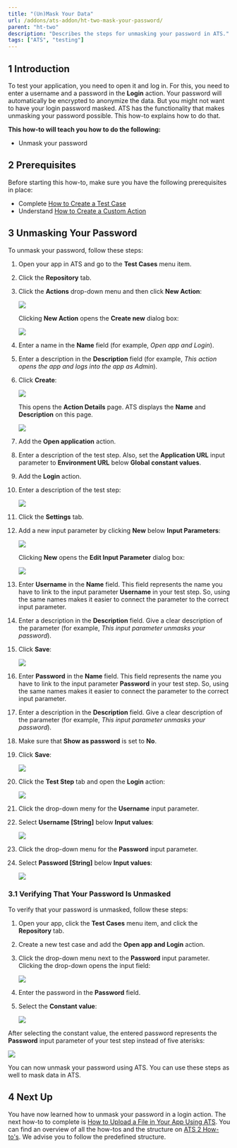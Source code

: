 ```yaml
---
title: "(Un)Mask Your Data"
url: /addons/ats-addon/ht-two-mask-your-password/
parent: "ht-two"
description: "Describes the steps for unmasking your password in ATS."
tags: ["ATS", "testing"]
---
```


## 1 Introduction

To test your application, you need to open it and log in. For this, you need to enter a username and a password in the **Login** action. Your password will automatically be encrypted to anonymize the data. But you might not want to have your login password masked. ATS has the functionality that makes unmasking your password possible. This how-to explains how to do that.

**This how-to will teach you how to do the following:**

* Unmask your password

## 2 Prerequisites

Before starting this how-to, make sure you have the following prerequisites in place:

* Complete [How to Create a Test Case](ht-two-create-a-test-case)
* Understand [How to Create a Custom Action](ht-two-custom-action-general)

## 3 Unmasking Your Password

To unmask your password, follow these steps:

1. Open your app in ATS and go to the **Test Cases** menu item.
2. Click the **Repository** tab.
3.  Click the **Actions** drop-down menu and then click **New Action**:

	![](/attachments/addons/ats-addon/ht/ht-two/ht-two-mask-your-password/create_new_action.png)

	Clicking **New Action** opens the **Create new** dialog box:

	![](/attachments/addons/ats-addon/ht/ht-two/ht-two-mask-your-password/repository-create-new.png) 

4. Enter a name in the **Name** field (for example, *Open app and Login*).     
5. Enter a description in the **Description** field (for example, *This action opens the app and logs into the app as Admin*).
6.  Click **Create**:

	![](/attachments/addons/ats-addon/ht/ht-two/ht-two-mask-your-password/create-new-action-dialog-c.png)

	This opens the **Action Details** page. ATS displays the **Name** and **Description** on this page.

	![](/attachments/addons/ats-addon/ht/ht-two/ht-two-mask-your-password/action_details-page.png)

7. Add the **Open application** action.
8. Enter a description of the test step. Also, set the **Application URL** input parameter to **Environment URL** below **Global constant values**.
9. Add the **Login** action.
10. Enter a description of the test step:

	![](/attachments/addons/ats-addon/ht/ht-two/ht-two-mask-your-password/description_added.png)

11. Click the **Settings** tab.
12. Add a new input parameter by clicking **New** below **Input Parameters**:

	![](/attachments/addons/ats-addon/ht/ht-two/ht-two-mask-your-password/add_input_parameter.png)

	Clicking **New** opens the **Edit Input Parameter** dialog box:

	![](/attachments/addons/ats-addon/ht/ht-two/ht-two-mask-your-password/edit_input_paremeter.png)

13. Enter **Username** in the **Name** field. This field represents the name you have to link to the input parameter **Username** in your test step. So, using the same names makes it easier to connect the parameter to the correct input parameter.
14. Enter a description in the **Description** field. Give a clear description of the parameter (for example, *This input parameter unmasks your password*).
15. Click **Save**:

	![](/attachments/addons/ats-addon/ht/ht-two/ht-two-mask-your-password/Username_input_parameter_edit.png)

16. Enter **Password** in the **Name** field. This field represents the name you have to link to the input parameter **Password** in your test step. So, using the same names makes it easier to connect the parameter to the correct input parameter. 
17. Enter a description in the **Description** field. Give a clear description of the parameter (for example, *This input parameter unmasks your password*).
18. Make sure that **Show as password** is set to **No**.
19. Click **Save**:

	![](/attachments/addons/ats-addon/ht/ht-two/ht-two-mask-your-password/unmask_password_edit.png)

20. Click the **Test Step** tab and open the **Login** action:

	![](/attachments/addons/ats-addon/ht/ht-two/ht-two-mask-your-password/Test_steps_tab.png)

21. Click the drop-down meny for the **Username** input parameter.
22. Select **Username [String]** below **Input values**:

	![](/attachments/addons/ats-addon/ht/ht-two/ht-two-mask-your-password/Username_input_value.png)

23. Click the drop-down menu for the **Password** input parameter.
24. Select **Password [String]** below **Input values**:

	![](/attachments/addons/ats-addon/ht/ht-two/ht-two-mask-your-password/selected_input_parameters.png)

### 3.1 Verifying That Your Password Is Unmasked

To verify that your password is unmasked, follow these steps:

1. Open your app, click the **Test Cases** menu item, and click the **Repository** tab.
2. Create a new test case and add the **Open app and Login** action.
3.  Click the drop-down menu next to the **Password** input parameter. Clicking the drop-down opens the input field:

	![](/attachments/addons/ats-addon/ht/ht-two/ht-two-mask-your-password/input_field_password.png)

4. Enter the password in the **Password** field.
5.  Select the **Constant value**:

	![](/attachments/addons/ats-addon/ht/ht-two/ht-two-mask-your-password/password_entered.png)

After selecting the constant value, the entered password represents the **Password** input parameter of your test step instead of five aterisks:

![](/attachments/addons/ats-addon/ht/ht-two/ht-two-mask-your-password/unmasked_password.png)

You can now unmask your password using ATS. You can use these steps as well to mask data in ATS.

## 4 Next Up

You have now learned how to unmask your password in a login action. The next how-to to complete is [How to Upload a File in Your App Using ATS](ht-two-upload-file-using-ats). You can find an overview of all the how-tos and the structure on [ATS 2 How-to's](ht-two). We advise you to follow the predefined structure.
